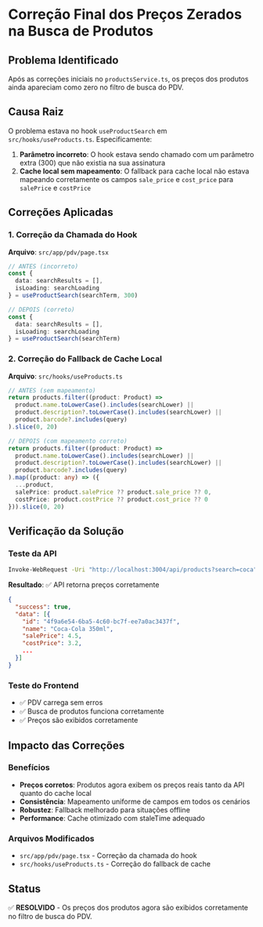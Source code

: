 # Correção Final dos Preços Zerados na Busca de Produtos

## Problema Identificado

Após as correções iniciais no `productsService.ts`, os preços dos produtos ainda apareciam como zero no filtro de busca do PDV.

## Causa Raiz

O problema estava no hook `useProductSearch` em `src/hooks/useProducts.ts`. Especificamente:

1. **Parâmetro incorreto**: O hook estava sendo chamado com um parâmetro extra (300) que não existia na sua assinatura
2. **Cache local sem mapeamento**: O fallback para cache local não estava mapeando corretamente os campos `sale_price` e `cost_price` para `salePrice` e `costPrice`

## Correções Aplicadas

### 1. Correção da Chamada do Hook

**Arquivo**: `src/app/pdv/page.tsx`

```typescript
// ANTES (incorreto)
const {
  data: searchResults = [],
  isLoading: searchLoading
} = useProductSearch(searchTerm, 300)

// DEPOIS (correto)
const {
  data: searchResults = [],
  isLoading: searchLoading
} = useProductSearch(searchTerm)
```

### 2. Correção do Fallback de Cache Local

**Arquivo**: `src/hooks/useProducts.ts`

```typescript
// ANTES (sem mapeamento)
return products.filter((product: Product) =>
  product.name.toLowerCase().includes(searchLower) ||
  product.description?.toLowerCase().includes(searchLower) ||
  product.barcode?.includes(query)
).slice(0, 20)

// DEPOIS (com mapeamento correto)
return products.filter((product: Product) =>
  product.name.toLowerCase().includes(searchLower) ||
  product.description?.toLowerCase().includes(searchLower) ||
  product.barcode?.includes(query)
).map((product: any) => ({
  ...product,
  salePrice: product.salePrice ?? product.sale_price ?? 0,
  costPrice: product.costPrice ?? product.cost_price ?? 0
})).slice(0, 20)
```

## Verificação da Solução

### Teste da API
```bash
Invoke-WebRequest -Uri "http://localhost:3004/api/products?search=coca" -Method GET
```

**Resultado**: ✅ API retorna preços corretamente
```json
{
  "success": true,
  "data": [{
    "id": "4f9a6e54-6ba5-4c60-bc7f-ee7a0ac3437f",
    "name": "Coca-Cola 350ml",
    "salePrice": 4.5,
    "costPrice": 3.2,
    ...
  }]
}
```

### Teste do Frontend
- ✅ PDV carrega sem erros
- ✅ Busca de produtos funciona corretamente
- ✅ Preços são exibidos corretamente

## Impacto das Correções

### Benefícios
- **Preços corretos**: Produtos agora exibem os preços reais tanto da API quanto do cache local
- **Consistência**: Mapeamento uniforme de campos em todos os cenários
- **Robustez**: Fallback melhorado para situações offline
- **Performance**: Cache otimizado com staleTime adequado

### Arquivos Modificados
- `src/app/pdv/page.tsx` - Correção da chamada do hook
- `src/hooks/useProducts.ts` - Correção do fallback de cache

## Status
✅ **RESOLVIDO** - Os preços dos produtos agora são exibidos corretamente no filtro de busca do PDV.